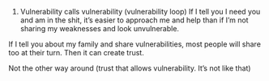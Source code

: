 
1. Vulnerability calls vulnerability (vulnerability loop)
If I tell you I need you and am in the shit, it’s easier to approach me and help than if I’m not sharing my weaknesses and look unvulnerable. 

If I tell you about my family and share vulnerabilities, most people will share too at their turn. Then it can create trust. 

Not the other way around (trust that allows vulnerability. It’s not like that)

